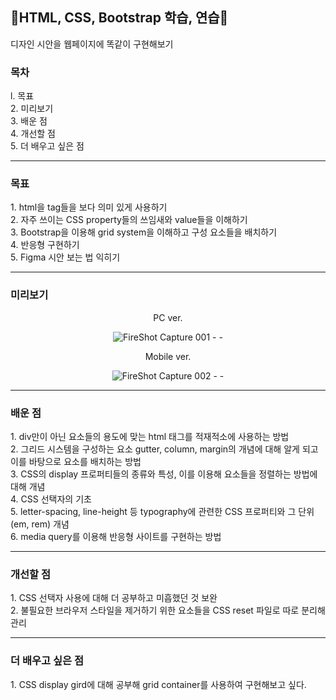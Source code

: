 <h2>🌷HTML, CSS, Bootstrap 학습, 연습🌷</h2>
디자인 시안을 웹페이지에 똑같이 구현해보기

<h3>목차</h3>
l. 목표<br>
2. 미리보기<br>
3. 배운 점<br>
4. 개선할 점<br>
5. 더 배우고 싶은 점

<hr>
<h3>목표</h3>
1. html을 tag들을 보다 의미 있게 사용하기<br>
2. 자주 쓰이는 CSS property들의 쓰임새와 value들을 이해하기<br>
3. Bootstrap을 이용해 grid system을 이해하고 구성 요소들을 배치하기<br>
4. 반응형 구현하기<br>
5. Figma 시안 보는 법 익히기

<hr>
<h3>미리보기</h3>
<div align="center">
<p>PC ver.</p>

![FireShot Capture 001 -  - ](https://user-images.githubusercontent.com/69294741/139630261-9d192c32-c9ac-4dde-af5d-add3972bfa3d.png)

<p>Mobile ver.</p>

![FireShot Capture 002 -  - ](https://user-images.githubusercontent.com/69294741/139630259-385f5561-a5b9-4302-82a6-468442188206.png)
</div>

<hr>
<h3>배운 점</h3>
1. div만이 아닌 요소들의 용도에 맞는 html 태그를 적재적소에 사용하는 방법<br>
2. 그리드 시스템을 구성하는 요소 gutter, column, margin의 개념에 대해 알게 되고 이를 바탕으로 요소를 배치하는 방법<br>
3. CSS의 display 프로퍼티들의 종류와 특성, 이를 이용해 요소들을 정렬하는 방법에 대해 개념<br>
4. CSS 선택자의 기초<br>
5. letter-spacing, line-height 등 typography에 관련한 CSS 프로퍼티와 그 단위(em, rem) 개념<br>
6. media query를 이용해 반응형 사이트를 구현하는 방법

<hr>
<h3>개선할 점</h3>
1. CSS 선택자 사용에 대해 더 공부하고 미흡했던 것 보완<br>
2. 불필요한 브라우저 스타일을 제거하기 위한 요소들을 CSS reset 파일로 따로 분리해 관리<br>

<hr>
<h3>더 배우고 싶은 점</h3>
1. CSS display gird에 대해 공부해 grid container를 사용하여 구현해보고 싶다.
